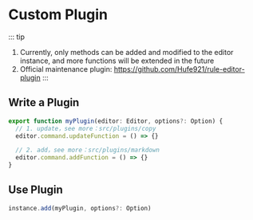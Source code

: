 # Custom Plugin

::: tip
1. Currently, only methods can be added and modified to the editor instance, and more functions will be extended in the future
2. Official maintenance plugin: https://github.com/Hufe921/rule-editor-plugin
:::

## Write a Plugin

```javascript
export function myPlugin(editor: Editor, options?: Option) {
  // 1. update，see more：src/plugins/copy
  editor.command.updateFunction = () => {}

  // 2. add，see more：src/plugins/markdown
  editor.command.addFunction = () => {}
}
```

## Use Plugin

```javascript
instance.add(myPlugin, options?: Option)
```
